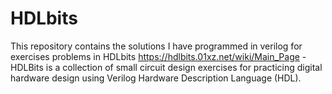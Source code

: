 # HDLbits
This repository contains the solutions I have programmed in verilog for exercises problems in HDLbits
https://hdlbits.01xz.net/wiki/Main_Page -
HDLBits is a collection of small circuit design exercises for practicing digital hardware design using Verilog Hardware Description Language (HDL).

